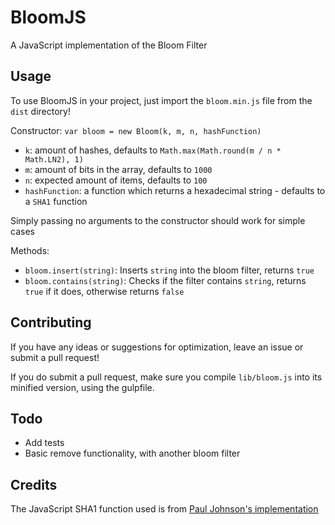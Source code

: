 # BloomJS

A JavaScript implementation of the Bloom Filter

## Usage

To use BloomJS in your project, just import the `bloom.min.js` file from the `dist` directory!

Constructor: `var bloom = new Bloom(k, m, n, hashFunction)`


* `k`: amount of hashes, defaults to `Math.max(Math.round(m / n * Math.LN2), 1)`
* `m`: amount of bits in the array, defaults to `1000`
* `n`: expected amount of items, defaults to `100`
* `hashFunction`: a function which returns a hexadecimal string - defaults to a `SHA1` function


Simply passing no arguments to the constructor should work for simple cases


Methods:

* `bloom.insert(string)`: Inserts `string` into the bloom filter, returns `true`
* `bloom.contains(string)`: Checks if the filter contains `string`, returns `true` if it does, otherwise returns `false`

## Contributing

If you have any ideas or suggestions for optimization, leave an issue or submit a pull request!

If you do submit a pull request, make sure you compile `lib/bloom.js` into its minified version, using the gulpfile.

## Todo

* Add tests
* Basic remove functionality, with another bloom filter


## Credits

The JavaScript SHA1 function used is from [Paul Johnson's implementation](http://pajhome.org.uk/crypt/md5/sha1.html)